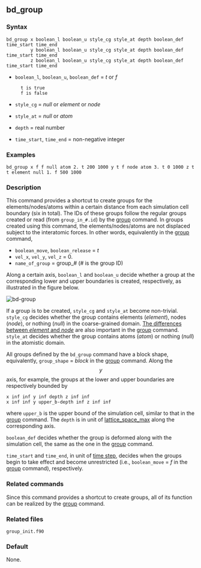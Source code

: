 ## bd_group

### Syntax

	bd_group x boolean_l boolean_u style_cg style_at depth boolean_def time_start time_end
	         y boolean_l boolean_u style_cg style_at depth boolean_def time_start time_end
	         z boolean_l boolean_u style_cg style_at depth boolean_def time_start time_end

* `boolean_l`, `boolean_u`, `boolean_def` = _t_ or _f_

		t is true
		f is false
		
* `style_cg` = _null_ or _element_ or _node_
* `style_at` = _null_ or _atom_
* `depth` = real number
* `time_start`, `time_end` = non-negative integer

### Examples

	bd_group x f f null atom 2. t 200 1000 y t f node atom 3. t 0 1000 z t t element null 1. f 500 1000

### Description

This command provides a shortcut to create groups for the elements/nodes/atoms within a certain distance from each simulation cell boundary (six in total). The IDs of these groups follow the regular groups created or read (from `group_in_#.id`) by the [group](group.md) command. In groups created using this command, the elements/nodes/atoms are not displaced subject to the interatomic forces. In other words, equivalently in the [group](group.md) command,

* `boolean_move`, `boolean_release` = _t_
* `vel_x`, `vel_y`, `vel_z` = 0.
* `name_of_group` = group_# (# is the group ID)

Along a certain axis, `boolean_l` and `boolean_u` decide whether a group at the corresponding lower and upper boundaries is created, respectively, as illustrated in the figure below.

![bd-group](fig/bd-group.jpg)

If a group is to be created, `style_cg` and `style_at` become non-trivial. `style_cg` decides whether the group contains elements (_element_), nodes (_node_), or nothing (_null_) in the coarse-grained domain. [The differences between _element_ and _node_](../chapter8/element-node-diff.md) are also important in the [group](group.md) command. `style_at` decides whether the group contains atoms (_atom_) or nothing (_null_) in the atomistic domain.

All groups defined by the `bd_group` command have a block shape, equivalently, `group_shape` = _block_ in the [group](group.md) command. Along the $$y$$ axis, for example, the groups at the lower and upper boundaries are respectively bounded by

	x inf inf y inf depth z inf inf
	x inf inf y upper_b-depth inf z inf inf

where `upper_b` is the upper bound of the simulation cell, similar to that in the [group](group.md) command. The `depth` is in unit of [lattice\_space\_max](../chapter8/lattice-space-max.md) along the corresponding axis.

`boolean_def` decides whether the group is deformed along with the simulation cell, the same as the one in the [group](group.md) command.

`time_start` and `time_end`, in unit of [time step](run.md), decides when the groups begin to take effect and become unrestricted (i.e., `boolean_move` = _f_ in the [group](group.md) command), respectively.

### Related commands

Since this command provides a shortcut to create groups, all of its function can be realized by the [group](group.md) command.

### Related files

`group_init.f90`

### Default

None.